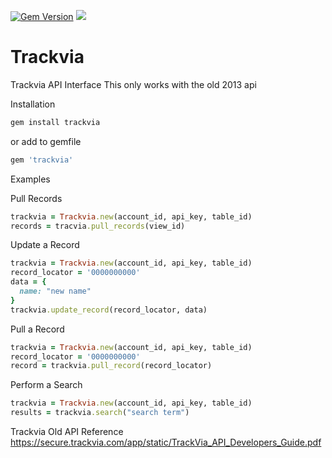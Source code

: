 [![Gem Version](https://badge.fury.io/rb/trackvia.svg)](https://badge.fury.io/rb/trackvia)
![](http://ruby-gem-downloads-badge.herokuapp.com/trackvia)
# Trackvia
Trackvia API Interface
This only works with the old 2013 api

Installation

```ruby
gem install trackvia
```
or add to gemfile
```ruby
gem 'trackvia'
```

Examples


Pull Records
```ruby
trackvia = Trackvia.new(account_id, api_key, table_id)
records = tracvia.pull_records(view_id)
```

Update a Record
```ruby
trackvia = Trackvia.new(account_id, api_key, table_id)
record_locator = '0000000000'
data = {
  name: "new name"
}
trackvia.update_record(record_locator, data)
```

Pull a Record
```ruby
trackvia = Trackvia.new(account_id, api_key, table_id)
record_locator = '0000000000'
record = trackvia.pull_record(record_locator)
```

Perform a Search
```ruby
trackvia = Trackvia.new(account_id, api_key, table_id)
results = trackvia.search("search term")
```

Trackvia Old API Reference
https://secure.trackvia.com/app/static/TrackVia_API_Developers_Guide.pdf
